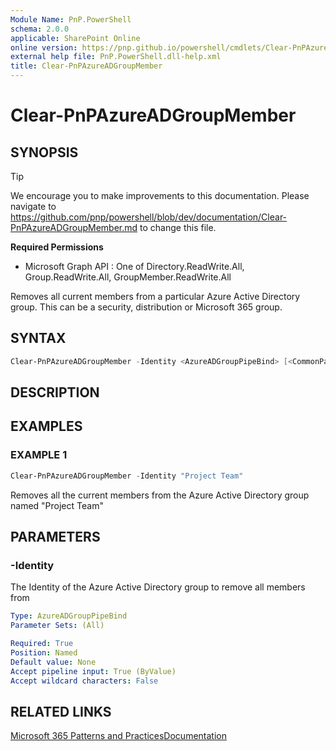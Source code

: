 ```yaml
---
Module Name: PnP.PowerShell
schema: 2.0.0
applicable: SharePoint Online
online version: https://pnp.github.io/powershell/cmdlets/Clear-PnPAzureADGroupMember.html
external help file: PnP.PowerShell.dll-help.xml
title: Clear-PnPAzureADGroupMember
---
```

  
# Clear-PnPAzureADGroupMember

## SYNOPSIS

> [!TIP]
> We encourage you to make improvements to this documentation. Please navigate to https://github.com/pnp/powershell/blob/dev/documentation/Clear-PnPAzureADGroupMember.md to change this file.


**Required Permissions**

  * Microsoft Graph API : One of Directory.ReadWrite.All, Group.ReadWrite.All, GroupMember.ReadWrite.All

Removes all current members from a particular Azure Active Directory group. This can be a security, distribution or Microsoft 365 group.

## SYNTAX

```powershell
Clear-PnPAzureADGroupMember -Identity <AzureADGroupPipeBind> [<CommonParameters>]
```

## DESCRIPTION

## EXAMPLES

### EXAMPLE 1
```powershell
Clear-PnPAzureADGroupMember -Identity "Project Team"
```

Removes all the current members from the Azure Active Directory group named "Project Team"

## PARAMETERS

### -Identity
The Identity of the Azure Active Directory group to remove all members from

```yaml
Type: AzureADGroupPipeBind
Parameter Sets: (All)

Required: True
Position: Named
Default value: None
Accept pipeline input: True (ByValue)
Accept wildcard characters: False
```

## RELATED LINKS

[Microsoft 365 Patterns and Practices](https://aka.ms/m365pnp)[Documentation](https://docs.microsoft.com/graph/api/group-delete-members)


